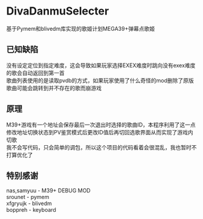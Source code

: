 # DivaDanmuSelecter
基于Pymem和blivedm库实现的歌姬计划MEGA39+弹幕点歌姬

## 已知缺陷
没有设定定位到指定难度，这会导致如果玩家选择EXEX难度时跳向没有exex难度的歌会自动返回到第一首  
歌曲列表使用的是读取pvdb的方式，如果玩家使用了什么奇怪的mod删除了原版歌曲可能会跳转到并不存在的歌而崩游戏

## 原理
M39+游戏有一个地址会保存最后一次退出时选择的歌曲ID，本程序利用了这一点修改地址切换状态到PV鉴赏模式后更改ID值后再切回选歌界面从而实现了游戏内切歌  
我不会写代码，只会简单的调包，所以这个项目的代码看着会很混乱，我也暂时不打算优化了  

## 特别感谢
nas,samyuu - M39+ DEBUG MOD  
srounet - pymem  
xfgryujk - blivedm  
boppreh  - keyboard  
